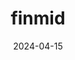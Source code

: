 ---  
layout: startup_page  
title: "finmid"  
id: "finmid.com"  
permalink: "/finmidfinmid.com04152024/"  
website: "https://finmid.com/"  
funding_round: "Series A"  
funding_amount: "€23M"  
investors: "Max Tayenthal, Blossom Capital, Earlybird VC"  
about: "finmid builds embedded fintech solutions for marketplaces, enabling them to offer payment and financing options to their users. Their platform leverages data to provide personalized financing offers and streamlines the process for both businesses and customers, improving margins for marketplaces. They offer B2B payments and work with various financing partners."  
markets: "Fintech, Financial Services, Lending"  
hq: "Berlin, Berlin, Germany"  
founded_year: "2020"  
linkedin: "https://www.linkedin.com/company/finmid"  
twitter: "https://twitter.com/wearefinmid"  
instagram: ""  
facebook: ""  
crunchbase: "https://www.crunchbase.com/organization/finmid"  
pitchbook: "https://pitchbook.com/profiles/company/464072-41"  

date_display: "15-Apr-2024"  
date: "2024-04-15"

# SEO Optimization  
meta_title: "finmid - Series A Funding (€23M)"  
meta_description: "finmid, finmid builds embedded fintech solutions for marketplaces, enabling them to offer payment and financing options to their users. Their platform leverag..."  
meta_keywords: "finmid, Fintech, Financial Services, Lending, Series A funding"  
canonical_url: "https://startup.projectstartups.com/finmidfinmid.com04152024/"  
---